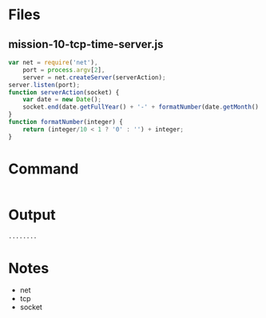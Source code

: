 # Files
## mission-10-tcp-time-server.js
```js
var net = require('net'),
    port = process.argv[2],
    server = net.createServer(serverAction);
server.listen(port);
function serverAction(socket) {
    var date = new Date();
    socket.end(date.getFullYear() + '-' + formatNumber(date.getMonth() + 1) + '-' + formatNumber(date.getDate()) + ' ' + formatNumber(date.getHours()) + ':' + formatNumber(date.getMinutes()) + '\n');
}
function formatNumber(integer) {
    return (integer/10 < 1 ? '0' : '') + integer;
}
```
# Command
```console

```
    
# Output
```html
........
```
    
# Notes
- net
- tcp
- socket